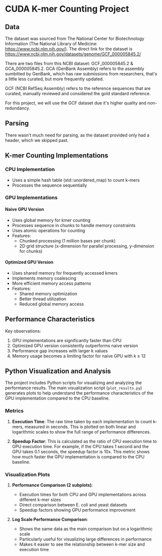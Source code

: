 # CUDA K-mer Counting Project

## Data
The dataset was sourced from The National Center for Biotechnology Information (The National Library of Medicine: https://www.ncbi.nlm.nih.gov/). The direct link for the dataset is https://www.ncbi.nlm.nih.gov/datasets/genome/GCF_000005845.2/

There are two files from this NCBI dataset: GCF_000005845.2 & GCA_000005845.2.
GCA (GenBank Assembly) refers to the assembly sumbitted by GenBank, which has raw submissions from researchers, that's a little less curated, but more frequently updated. 

GCF (NCBI RefSeq Assembly) refers to the reference sequences that are curated, manually reviewed and considered the gold standard reference. 

For this project, we will use the GCF dataset due it's higher quality and non-redundancy. 

## Parsing
There wasn't much need for parsing, as the dataset provided only had a header, which we skipped past. 

## K-mer Counting Implementations

### CPU Implementation
- Uses a simple hash table (std::unordered_map) to count k-mers
- Processes the sequence sequentially

### GPU Implementations

#### Naive GPU Version
- Uses global memory for kmer counting
- Processes sequence in chunks to handle memory constraints
- Uses atomic operations for counting
- Features:
  - Chunked processing (1 million bases per chunk)
  - 2D grid structure (x-dimension for parallel processing, y-dimension for chunks)

#### Optimized GPU Version
- Uses shared memory for frequently accessed kmers
- Implements memory coalescing
- More efficient memory access patterns
- Features:
  - Shared memory optimization
  - Better thread utilization
  - Reduced global memory access

## Performance Characteristics

Key observations:
1. GPU implementations are significantly faster than CPU
2. Optimized GPU version consistently outperforms naive version
3. Performance gap increases with larger k values
4. Memory usage becomes a limiting factor for naive GPU with k ≥ 12


## Python Visualization and Analysis

The project includes Python scripts for visualizing and analyzing the performance results. The main visualization script (`plot_results.py`) generates plots to help understand the performance characteristics of the GPU implementation compared to the CPU baseline.

### Metrics

1. **Execution Time**: The raw time taken by each implementation to count k-mers, measured in seconds. This is plotted on both linear and logarithmic scales to show the full range of performance differences.

2. **Speedup Factor**: This is calculated as the ratio of CPU execution time to GPU execution time. For example, if the CPU takes 1 second and the GPU takes 0.1 seconds, the speedup factor is 10x. This metric shows how much faster the GPU implementation is compared to the CPU baseline.

### Visualization Plots

1. **Performance Comparison (2 subplots)**:
   - Execution times for both CPU and GPU implementations across different k-mer sizes
   - Direct comparison between E. coli and yeast datasets
   - Speedup factors showing GPU performance improvement

2. **Log Scale Performance Comparison**:
   - Shows the same data as the main comparison but on a logarithmic scale
   - Particularly useful for visualizing large differences in performance
   - Makes it easier to see the relationship between k-mer size and execution time